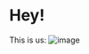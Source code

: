 # Hey!
This is us:
![image](https://github.com/user-attachments/assets/b822dbf0-ef2b-49c6-977e-bd91b56c3d9b)
